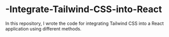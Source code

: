 # -Integrate-Tailwind-CSS-into-React
In this repository, I wrote the code for integrating Tailwind CSS into a React application using different methods.
